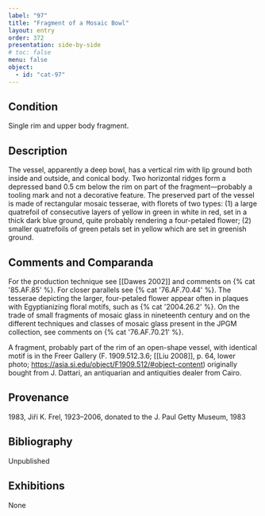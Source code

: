 ```yaml
---
label: "97"
title: "Fragment of a Mosaic Bowl"
layout: entry
order: 372
presentation: side-by-side
# toc: false
menu: false
object:
  - id: "cat-97"
---
```


## Condition

Single rim and upper body fragment.

## Description

The vessel, apparently a deep bowl, has a vertical rim with lip ground both inside and outside, and conical body. Two horizontal ridges form a depressed band 0.5 cm below the rim on part of the fragment—probably a tooling mark and not a decorative feature. The preserved part of the vessel is made of rectangular mosaic tesserae, with florets of two types: (1) a large quatrefoil of consecutive layers of yellow in green in white in red, set in a thick dark blue ground, quite probably rendering a four-petaled flower; (2) smaller quatrefoils of green petals set in yellow which are set in greenish ground.

## Comments and Comparanda

For the production technique see [[Dawes 2002]] and comments on {% cat '85.AF.85' %}. For closer parallels see {% cat '76.AF.70.44' %}. The tesserae depicting the larger, four-petaled flower appear often in plaques with Egyptianizing floral motifs, such as {% cat '2004.26.2' %}. On the trade of small fragments of mosaic glass in nineteenth century and on the different techniques and classes of mosaic glass present in the JPGM collection, see comments on {% cat '76.AF.70.21' %}.

A fragment, probably part of the rim of an open-shape vessel, with identical motif is in the Freer Gallery (F. 1909.512.3.6; [[Liu 2008]], p. 64, lower photo; https://asia.si.edu/object/F1909.512/#object-content) originally bought from J. Dattari, an antiquarian and antiquities dealer from Cairo.

## Provenance

1983, Jiří K. Frel, 1923–2006, donated to the J. Paul Getty Museum, 1983

## Bibliography

Unpublished

## Exhibitions

None